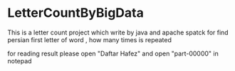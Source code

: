 # LetterCountByBigData
This is a letter count project which write by java and apache spatck for find persian first letter of word , how many times is repeated

for reading result please open "Daftar Hafez" and open "part-00000" in notepad
